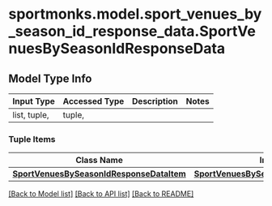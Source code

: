 # sportmonks.model.sport_venues_by_season_id_response_data.SportVenuesBySeasonIdResponseData

## Model Type Info
Input Type | Accessed Type | Description | Notes
------------ | ------------- | ------------- | -------------
list, tuple,  | tuple,  |  | 

### Tuple Items
Class Name | Input Type | Accessed Type | Description | Notes
------------- | ------------- | ------------- | ------------- | -------------
[**SportVenuesBySeasonIdResponseDataItem**](SportVenuesBySeasonIdResponseDataItem.md) | [**SportVenuesBySeasonIdResponseDataItem**](SportVenuesBySeasonIdResponseDataItem.md) | [**SportVenuesBySeasonIdResponseDataItem**](SportVenuesBySeasonIdResponseDataItem.md) |  | 

[[Back to Model list]](../../README.md#documentation-for-models) [[Back to API list]](../../README.md#documentation-for-api-endpoints) [[Back to README]](../../README.md)


